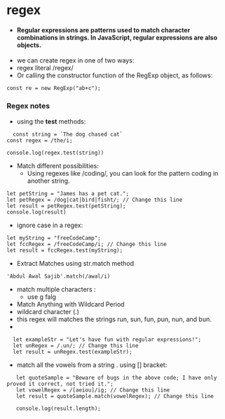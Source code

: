 # regex 
- #### Regular expressions are patterns used to match character combinations in strings. In JavaScript, regular expressions are also objects. 
- we can create regex in  one of two ways: 
-  regex literal /regex/
-  Or calling the constructor function of the RegExp object, as follows:
```
const re = new RegExp("ab+c");
```
### Regex notes 
- using the **test** methods:
   
```
  const string = `The dog chased cat`
const regex = /the/i;

console.log(regex.test(string))

```

- Match different possibilities:
  - Using regexes like /coding/, you can look for the pattern coding in another string.
```
let petString = "James has a pet cat.";
let petRegex = /dog|cat|bird|fisht/; // Change this line
let result = petRegex.test(petString);
console.log(result)
```
- ignore case in a regex: 
```
let myString = "freeCodeCamp";
let fccRegex = /freeCodeCamp/i; // Change this line
let result = fccRegex.test(myString);
```

- Extract Matches using str.match method

```
'Abdul Awal Sajib'.match(/awal/i)
```
- match multiple characters :
  - use g falg 
- Match Anything with Wildcard Period
 -  wildcard character (.)
 - this regex will matches the strings run, sun, fun, pun, nun, and bun. 
 -  
```
  let exampleStr = "Let's have fun with regular expressions!";
  let unRegex = /.un/; // Change this line
  let result = unRegex.test(exampleStr);
  ```

- match all the vowels from a string . using [] bracket: 
  
```
   let quoteSample = "Beware of bugs in the above code; I have only proved it correct, not tried it.";
   let vowelRegex = /[aeiou]/ig; // Change this line
   let result = quoteSample.match(vowelRegex); // Change this line

   console.log(result.length);


  ```